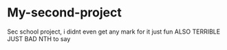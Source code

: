 # My-second-project
Sec school project, i didnt even get any mark for it just fun ALSO TERRIBLE
JUST BAD NTH to say
